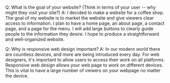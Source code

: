 Q: What is the goal of your website? (Think in terms of your user -- why might they visit your site?)
A: I decided to make a website for a coffee shop. The goal of my website is to market the website and give viewers clear access to information. I plan to have a home page, an about page, a contact page, and a page for the menu. I will add large buttons to clearly guide people to the information they desire. I hope to produce a straightforward and well-organized website. 


Q: Why is responsive web design important?
A: In our modern world there are countless devices, and more are being introduced every day. For web designers, it's important to allow users to access their work on all platforms. Responsive web design allows your web page to work on different devices. This is vital to have a large number of viewers on your webpage no matter the device. 
